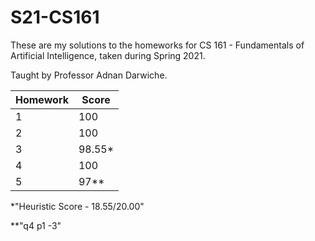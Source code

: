 # S21-CS161

These are my solutions to the homeworks for CS 161 - Fundamentals of Artificial Intelligence, taken during Spring 2021.

Taught by Professor Adnan Darwiche.

| Homework | Score  |
| -------- | ------ |
| 1        | 100    |
| 2        | 100    |
| 3        | 98.55* |
| 4        | 100    |
| 5        | 97**   |

*"Heuristic Score - 18.55/20.00"

**"q4 p1 -3"
